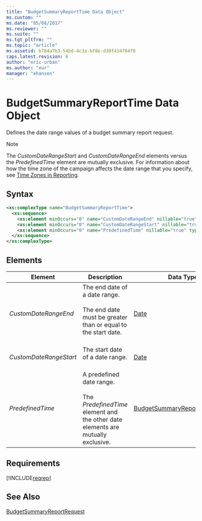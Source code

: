 ```yaml
---
title: "BudgetSummaryReportTime Data Object"
ms.custom: ""
ms.date: "05/08/2017"
ms.reviewer: ""
ms.suite: ""
ms.tgt_pltfrm: ""
ms.topic: "article"
ms.assetid: b704a7b3-54bd-4c3a-bf8e-d30f434704f0
caps.latest.revision: 6
author: "eric-urban"
ms.author: "eur"
manager: "ehansen"
---
```

# BudgetSummaryReportTime Data Object
Defines the date range values of a budget summary report request.

> [!NOTE]
> The *CustomDateRangeStart* and *CustomDateRangeEnd* elements versus the *PredefinedTime* element are mutually exclusive. For information about how the time zone of the campaign affects the date range that you specify, see [Time Zones in Reporting](https://msdn.microsoft.com/library/bing-ads-time-zones.aspx).

## Syntax

```xml
<xs:complexType name="BudgetSummaryReportTime">
  <xs:sequence>
    <xs:element minOccurs="0" name="CustomDateRangeEnd" nillable="true" type="tns:Date" />
    <xs:element minOccurs="0" name="CustomDateRangeStart" nillable="true" type="tns:Date" />
    <xs:element minOccurs="0" name="PredefinedTime" nillable="true" type="tns:BudgetSummaryReportTimePeriod" />
  </xs:sequence>
</xs:complexType>
```

## <a name="elements"></a>Elements

|Element|Description|Data Type|
|-----------|---------------|-------------|
|*CustomDateRangeEnd*|The end date of a date range.<br/><br/>The end date must be greater than or equal to the start date.<br/><br/>|[Date](../reporting-api/date-data-object.md)|
|*CustomDateRangeStart*|The start date of a date range.<br/><br/>|[Date](../reporting-api/date-data-object.md)|
|*PredefinedTime*|A predefined date range.<br/><br/>The *PredefinedTime* element and the other date elements are mutually exclusive.|[BudgetSummaryReportTimePeriod](../reporting-api/budgetsummaryreporttimeperiod-value-set.md)|

## Requirements
[!INCLUDE[reqrep](../reporting-api/includes/reqrep.md)]
## See Also
[BudgetSummaryReportRequest](../reporting-api/budgetsummaryreportrequest-data-object.md)  

